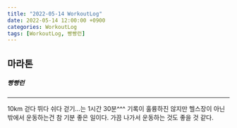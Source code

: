 ```yaml
---
title: "2022-05-14 WorkoutLog"
date: 2022-05-14 12:00:00 +0900
categories: WorkoutLog
tags: [WorkoutLog, 빵빵런]
---
```


## 마라톤
##### 빵빵런
---

10km 걷다 뛰다 쉬다 걷기...는 1시간 30분^^^
기록이 훌륭하진 않지만 헬스장이 아닌 밖에서 운동하는건 참 기분 좋은 일이다.
가끔 나가서 운동하는 것도 좋을 것 같다.
